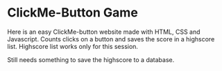 # ClickMe-Button Game

Here is an easy ClickMe-button website made with HTML, CSS and Javascript.
Counts clicks on a button and saves the score in a highscore list.
Highscore list works only for this session.

Still needs something to save the highscore to a database. 
